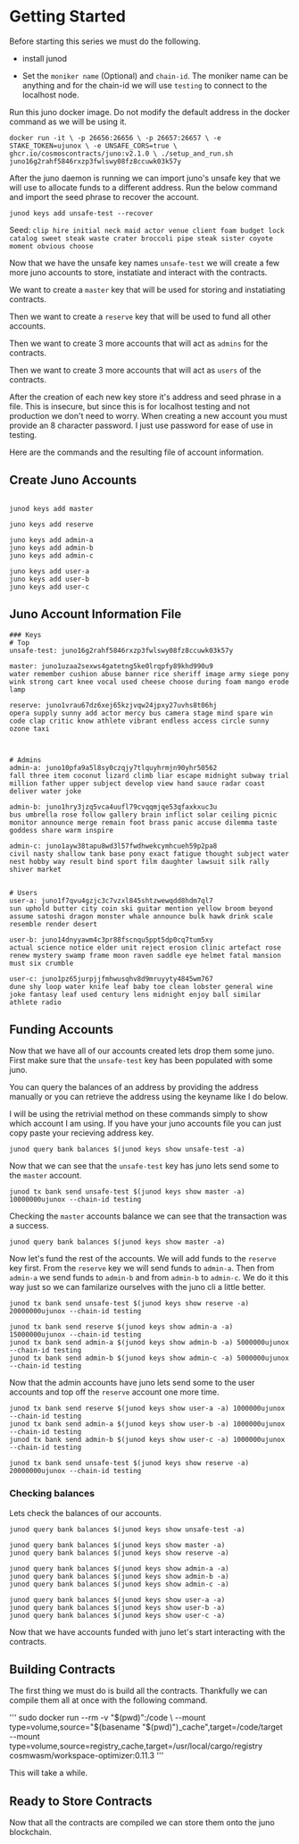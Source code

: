 # Getting Started


Before starting this series we must do the following.

* install junod

* Set the `moniker name` (Optional) and `chain-id`.
  The moniker name can be anything and for the chain-id we will use `testing` to connect to the localhost node.

Run this juno docker image. Do not modify the default address in the docker command as we will be using it.

`
docker run -it \
  -p 26656:26656 \
  -p 26657:26657 \
  -e STAKE_TOKEN=ujunox \
  -e UNSAFE_CORS=true \
  ghcr.io/cosmoscontracts/juno:v2.1.0 \
  ./setup_and_run.sh juno16g2rahf5846rxzp3fwlswy08fz8ccuwk03k57y
`

After the juno daemon is running we can import juno's unsafe key that we will use to allocate funds to a different address.
Run the below command and import the seed phrase to recover the account.

`junod keys add unsafe-test --recover`

Seed: `clip hire initial neck maid actor venue client foam budget lock catalog sweet steak waste crater broccoli pipe steak sister coyote moment obvious choose`

Now that we have the unsafe key names `unsafe-test` we will create a few more juno accounts to store, instatiate and interact with the contracts.

We want to create a `master` key that will be used for storing and instatiating contracts.

Then we want to create a `reserve` key that will be used to fund all other accounts.

Then we want to create 3 more accounts that will act as `admins` for the contracts.

Then we want to create 3 more accounts that will act as `users` of the contracts.

After the creation of each new key store it's address and seed phrase in a file.
This is insecure, but since this is for localhost testing and not production we don't need to worry.
When creating a new account you must provide an 8 character password. I just use password for ease of use in testing.

Here are the commands and the resulting file of account information.

## Create Juno Accounts
```

junod keys add master

juno keys add reserve

juno keys add admin-a
juno keys add admin-b
juno keys add admin-c

juno keys add user-a
juno keys add user-b
juno keys add user-c
```

## Juno Account Information File
```
### Keys
# Top
unsafe-test: juno16g2rahf5846rxzp3fwlswy08fz8ccuwk03k57y

master: juno1uzaa2sexws4gatetng5ke0lrqpfy89khd990u9
water remember cushion abuse banner rice sheriff image army siege pony wink strong cart knee vocal used cheese choose during foam mango erode lamp

reserve: juno1vrau67dz6xej65kzjvqw24jpxy27uvhs8t06hj
opera supply sunny add actor mercy bus camera stage mind spare win code clap critic know athlete vibrant endless access circle sunny ozone taxi



# Admins
admin-a: juno10pfa9a5l8sy0czqjy7tlquyhrmjn90yhr50562
fall three item coconut lizard climb liar escape midnight subway trial million father upper subject develop view hand sauce radar coast deliver water joke

admin-b: juno1hry3jzq5vca4uufl79cvqqmjqe53qfaxkxuc3u
bus umbrella rose follow gallery brain inflict solar ceiling picnic monitor announce merge remain foot brass panic accuse dilemma taste goddess share warm inspire

admin-c: juno1ayw38tapu8wd3l57fwdhwekcymhcueh59p2pa8
civil nasty shallow tank base pony exact fatigue thought subject water nest hobby way result bind sport film daughter lawsuit silk rally shiver market


# Users
user-a: juno1f7qvu4gzjc3c7vzxl845shtzwewqdd8hdm7ql7
sun uphold butter city coin ski guitar mention yellow broom beyond assume satoshi dragon monster whale announce bulk hawk drink scale resemble render desert

user-b: juno14dnyyawm4c3pr88fscnqu5ppt5dp0cq7tum5xy
actual science notice elder unit reject erosion clinic artefact rose renew mystery swamp frame moon raven saddle eye helmet fatal mansion must six crumble

user-c: juno1pz65jurpjjfmhwusqhv8d9mruyyty4845wm767
dune shy loop water knife leaf baby toe clean lobster general wine joke fantasy leaf used century lens midnight enjoy ball similar athlete radio

```


## Funding Accounts
Now that we have all of our accounts created lets drop them some juno.
First make sure that the `unsafe-test` key has been populated with some juno.

You can query the balances of an address by providing the address manually or you can retrieve the address using the keyname like I do below. 

I will be using the retrivial method on these commands simply to show which account I am using. If you have your juno accounts file you can just copy paste your recieving address key.

```
junod query bank balances $(junod keys show unsafe-test -a)
```

Now that we can see that the `unsafe-test` key has juno lets send some to the `master` account.


```
junod tx bank send unsafe-test $(junod keys show master -a) 10000000ujunox --chain-id testing
```

Checking the `master` accounts balance we can see that the transaction was a success.

```
junod query bank balances $(junod keys show master -a)
```

Now let's fund the rest of the accounts. We will add funds to the `reserve` key first. From the `reserve` key we will send funds to `admin-a`. Then from `admin-a` we send funds to `admin-b` and from `admin-b` to `admin-c`.
We do it this way just so we can familarize ourselves with the juno cli a little better.

```
junod tx bank send unsafe-test $(junod keys show reserve -a) 20000000ujunox --chain-id testing

junod tx bank send reserve $(junod keys show admin-a -a) 15000000ujunox --chain-id testing
junod tx bank send admin-a $(junod keys show admin-b -a) 5000000ujunox --chain-id testing
junod tx bank send admin-b $(junod keys show admin-c -a) 5000000ujunox --chain-id testing
```

Now that the admin accounts have juno lets send some to the user accounts and top off the `reserve` account one more time.

```
junod tx bank send reserve $(junod keys show user-a -a) 1000000ujunox --chain-id testing
junod tx bank send admin-a $(junod keys show user-b -a) 1000000ujunox --chain-id testing
junod tx bank send admin-b $(junod keys show user-c -a) 1000000ujunox --chain-id testing

junod tx bank send unsafe-test $(junod keys show reserve -a) 20000000ujunox --chain-id testing
```


### Checking balances

Lets check the balances of our accounts.

```
junod query bank balances $(junod keys show unsafe-test -a)

junod query bank balances $(junod keys show master -a)
junod query bank balances $(junod keys show reserve -a)

junod query bank balances $(junod keys show admin-a -a)
junod query bank balances $(junod keys show admin-b -a)
junod query bank balances $(junod keys show admin-c -a)

junod query bank balances $(junod keys show user-a -a)
junod query bank balances $(junod keys show user-b -a)
junod query bank balances $(junod keys show user-c -a)
```

Now that we have accounts funded with juno let's start interacting with the contracts.


## Building Contracts
 The first thing we must do is build all the contracts. Thankfully we can compile them all at once with the following command.

'''
sudo docker run --rm -v "$(pwd)":/code \
  --mount type=volume,source="$(basename "$(pwd)")_cache",target=/code/target \
  --mount type=volume,source=registry_cache,target=/usr/local/cargo/registry \
  cosmwasm/workspace-optimizer:0.11.3
'''

This will take a while.

## Ready to Store Contracts

Now that all the contracts are compiled we can store them onto the juno blockchain.



